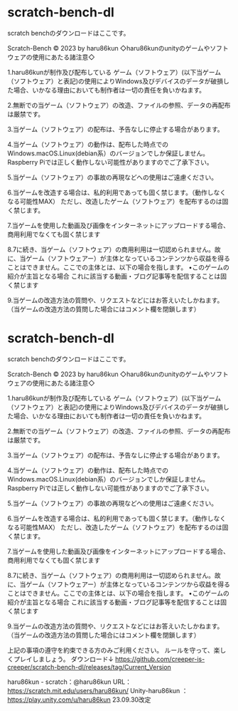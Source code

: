 # scratch-bench-dl
scratch benchのダウンロードはここです。

Scratch-Bench © 2023 by haru86kun 
◇haru86kunのunityのゲームやソフトウェアの使用にあたる諸注意◇


1.haru86kunが制作及び配布している
ゲーム（ソフトウェア）(以下当ゲーム（ソフトウェア）と表記)の使用によりWindows及びデバイスのデータが破損した場合、いかなる理由においても制作者は一切の責任を負いかねます。

2.無断での当ゲーム（ソフトウェア）の改造、ファイルの参照、データの再配布は厳禁です。

3.当ゲーム（ソフトウェア）の配布は、予告なしに停止する場合があります。

4.当ゲーム（ソフトウェア）の動作は、配布した時点でのWindows.macOS.Linux(debian系）のバージョンでしか保証しません。Raspberry Piでは正しく動作しない可能性がありますのでご了承下さい。

5.当ゲーム（ソフトウェア）の事故の再現などへの使用はご遠慮ください。

6.当ゲームを改造する場合は、私的利用であっても固く禁じます。（動作しなくなる可能性MAX）
ただし、改造したゲーム（ソフトウェア）を配布するのは固く禁じます。

7.当ゲームを使用した動画及び画像をインターネットにアップロードする場合、商用利用でなくても固く禁じます

8.7に続き、当ゲーム（ソフトウェア）の商用利用は一切認められません。故に、当ゲーム（ソフトウェアー）が主体となっているコンテンツから収益を得ることはできません。ここでの主体とは、以下の場合を指します。
  •このゲームの紹介が主旨となる場合
これに該当する動画・ブログ記事等を配信することは固く禁じます

9.当ゲームの改造方法の質問や、リクエストなどにはお答えいたしかねます。（当ゲームの改造方法の質問した場合にはコメント欄を閉鎖します）

# scratch-bench-dl
scratch benchのダウンロードはここです。

Scratch-Bench © 2023 by haru86kun 
◇haru86kunのunityのゲームやソフトウェアの使用にあたる諸注意◇


1.haru86kunが制作及び配布している
ゲーム（ソフトウェア）(以下当ゲーム（ソフトウェア）と表記)の使用によりWindows及びデバイスのデータが破損した場合、いかなる理由においても制作者は一切の責任を負いかねます。

2.無断での当ゲーム（ソフトウェア）の改造、ファイルの参照、データの再配布は厳禁です。

3.当ゲーム（ソフトウェア）の配布は、予告なしに停止する場合があります。

4.当ゲーム（ソフトウェア）の動作は、配布した時点でのWindows.macOS.Linux(debian系）のバージョンでしか保証しません。Raspberry Piでは正しく動作しない可能性がありますのでご了承下さい。

5.当ゲーム（ソフトウェア）の事故の再現などへの使用はご遠慮ください。

6.当ゲームを改造する場合は、私的利用であっても固く禁じます。（動作しなくなる可能性MAX）
ただし、改造したゲーム（ソフトウェア）を配布するのは固く禁じます。

7.当ゲームを使用した動画及び画像をインターネットにアップロードする場合、商用利用でなくても固く禁じます

8.7に続き、当ゲーム（ソフトウェア）の商用利用は一切認められません。故に、当ゲーム（ソフトウェアー）が主体となっているコンテンツから収益を得ることはできません。ここでの主体とは、以下の場合を指します。
  •このゲームの紹介が主旨となる場合
これに該当する動画・ブログ記事等を配信することは固く禁じます

9.当ゲームの改造方法の質問や、リクエストなどにはお答えいたしかねます。（当ゲームの改造方法の質問した場合にはコメント欄を閉鎖します）



上記の事項の遵守を約束できる方のみご利用ください。
ルールを守って、楽しくプレイしましょう。
ダウンロード↓
https://github.com/creeper-is-creeper/scratch-bench-dl/releases/tag/Current_Version

haru86kun - scratch：@haru86kun URL：https://scratch.mit.edu/users/haru86kun/
Unity-haru86kun ： https://play.unity.com/u/haru86kun
23.09.30改定
